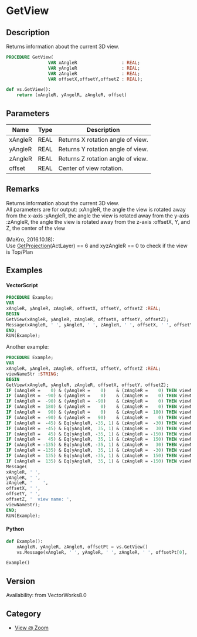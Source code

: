 # GetView

## Description
Returns information about the current 3D view.

```pascal
PROCEDURE GetView(
				VAR xAngleR                 : REAL;
				VAR yAngleR                 : REAL;
				VAR zAngleR                 : REAL;
				VAR offsetX,offsetY,offsetZ : REAL);
```

```python
def vs.GetView():
    return (xAngleR, yAngelR, zAngleR, offset)
```

## Parameters
|Name|Type|Description|
|---|---|---|
|xAngleR|REAL|Returns X rotation angle of view.|
|yAngleR|REAL|Returns Y rotation angle of view.|
|zAngleR|REAL|Returns Z rotation angle of view.|
|offset|REAL|Center of view rotation.|

## Remarks
Returns information about the current 3D view.<br />
All parameters are for output:
:xAngleR, the angle the view is rotated away from the x-axis
:yAngleR, the angle the view is rotated away from the y-axis
:zAngleR, the angle the view is rotated away from the z-axis
:offsetX, Y, and Z, the center of the view

(MaKro, 2016.10.18):<br />
Use [GetProjection](GetProjection.md)(ActLayer) == 6 and xyzAngleR == 0 to check if the view is Top/Plan

## Examples
#### VectorScript ####
```pascal
PROCEDURE Example;
VAR
xAngleR, yAngleR, zAngleR, offsetX, offsetY, offsetZ :REAL;
BEGIN
GetView(xAngleR, yAngleR, zAngleR, offsetX, offsetY, offsetZ);
Message(xAngleR, ' ', yAngleR, ' ', zAngleR, ' ', offsetX, ' ', offsetY, ' ', offsetZ);
END;
RUN(Example);
```
Another example:
```pascal
PROCEDURE Example;
VAR
xAngleR, yAngleR, zAngleR, offsetX, offsetY, offsetZ :REAL;
viewNameStr :STRING;
BEGIN
GetView(xAngleR, yAngleR, zAngleR, offsetX, offsetY, offsetZ);
IF (xAngleR =    0) & (yAngleR =    0)    & (zAngleR =    0) THEN viewNameStr := 'Top or Top/Plan'            ELSE
IF (xAngleR =  -90) & (yAngleR =    0)    & (zAngleR =    0) THEN viewNameStr := 'Front'                      ELSE
IF (xAngleR =  -90) & (yAngleR =  -90)    & (zAngleR =    0) THEN viewNameStr := 'Right'                      ELSE
IF (xAngleR =  180) & (yAngleR =    0)    & (zAngleR =    0) THEN viewNameStr := 'Bottom'                     ELSE
IF (xAngleR =   90) & (yAngleR =    0)    & (zAngleR =  180) THEN viewNameStr := 'Back'                       ELSE
IF (xAngleR =  -90) & (yAngleR =   90)    & (zAngleR =    0) THEN viewNameStr := 'Left'                       ELSE
IF (xAngleR =  -45) & Eq(yAngleR, -35, 1) & (zAngleR =  -30) THEN viewNameStr := 'Right Isometric'            ELSE
IF (xAngleR =  -45) & Eq(yAngleR,  35, 1) & (zAngleR =   30) THEN viewNameStr := 'Left Isometric'             ELSE
IF (xAngleR =   45) & Eq(yAngleR, -35, 1) & (zAngleR = -150) THEN viewNameStr := 'Right Rear Isometric'       ELSE
IF (xAngleR =   45) & Eq(yAngleR,  35, 1) & (zAngleR =  150) THEN viewNameStr := 'Left Rear Isometric'        ELSE
IF (xAngleR = -135) & Eq(yAngleR, -35, 1) & (zAngleR =   30) THEN viewNameStr := 'Lower Right Isometric'      ELSE
IF (xAngleR = -135) & Eq(yAngleR,  35, 1) & (zAngleR =  -30) THEN viewNameStr := 'Lower Left Isometric'       ELSE
IF (xAngleR =  135) & Eq(yAngleR, -35, 1) & (zAngleR =  150) THEN viewNameStr := 'Lower Right Rear Isometric' ELSE
IF (xAngleR =  135) & Eq(yAngleR,  35, 1) & (zAngleR = -150) THEN viewNameStr := 'Lower Left Rear Isometric';
Message(
xAngleR, ' ', 
yAngleR, ' ', 
zAngleR, '    ',
offsetX, ' ', 
offsetY, ' ', 
offsetZ, '  view name: ', 
viewNameStr);
END;
RUN(Example);
```
#### Python ####
```python
def Example():
	xAngleR, yAngleR, zAngleR, offsetPt = vs.GetView()
	vs.Message(xAngleR, ' ', yAngleR, ' ', zAngleR, ' ', offsetPt[0], ' ', offsetPt[1], ' ', offsetPt[2])

Example()
```

## Version
Availability: from VectorWorks8.0

## Category
* [View @ Zoom](../Categories/View%20-%20Zoom.md)
